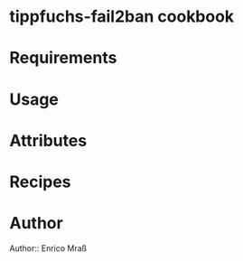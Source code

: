 # tippfuchs-fail2ban cookbook

# Requirements

# Usage

# Attributes

# Recipes

# Author

Author:: Enrico Mraß
